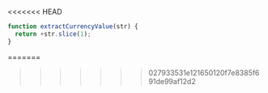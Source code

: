 <<<<<<< HEAD
```js run
function extractCurrencyValue(str) {
  return +str.slice(1);
}
```
=======
>>>>>>> 027933531e121650120f7e8385f691de99af12d2
